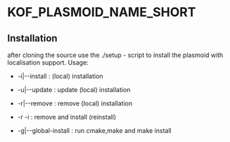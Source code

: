  # KOF_PLASMOID_NAME_SHORT

Installation
---------------------
after cloning the source use the ./setup - script to install the plasmoid with localisation support.
Usage:
 * -i|--install         :   (local) installation
 * -u|--update          :   update (local) installation
 * -r|--remove          :   remove (local) installation
 * -r -i                :   remove and install (reinstall)

 * -g|--global-install  :   run cmake,make and make install
